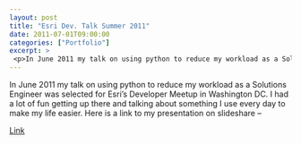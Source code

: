 ```yaml
---
layout: post
title: "Esri Dev. Talk Summer 2011"
date: 2011-07-01T09:00:00
categories: ["Portfolio"]
excerpt: >
 <p>In June 2011 my talk on using python to reduce my workload as a Solutions Engineer was selected for Esri’s Developer Meetup in Washington DC. I had a lot of fun getting up there and talking about something I use every day to make my life easier. Here is a link to my presentation on slideshare –</p><p><a href='http://www.slideshare.net/geeknixta/arcpy-desktop-to-the-cloud-christopher-fricke'>Link</a></p>
---
```

<p>In June 2011 my talk on using python to reduce my workload as a Solutions Engineer was selected for Esri’s Developer Meetup in Washington DC. I had a lot of fun getting up there and talking about something I use every day to make my life easier. Here is a link to my presentation on slideshare –</p>
<p><a href='http://www.slideshare.net/geeknixta/arcpy-desktop-to-the-cloud-christopher-fricke'>Link</a></p>

